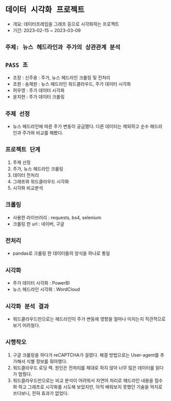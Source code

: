 # `데이터 시각화 프로젝트`
- 개요: 데이터프레임을 그래프 등으로 시각화하는 프로젝트
- 기간: 2023-02-15 ~ 2023-03-09

## `주제: 뉴스 헤드라인과 주가의 상관관계 분석`

## `PASS 조`

- 조장 : 신주용 : 주가, 뉴스 헤드라인 크롤링 및 전처리
- 조원 : 송재원 : 뉴스 헤드라인 워드클라우드, 주가 데이터 시각화
- 허우영 : 주가 데이터 시각화
- 윤지현 : 주가 데이터 크롤링

## `주제 선정`

- 뉴스 헤드라인에 따른 주가 변동이 궁금했다. 다른 데이터는 제외하고 순수 헤드라인과 주가와 비교를 해봤다.

## `프로젝트 단계`

1. 주제 선정
2. 주가, 뉴스 헤드라인 크롤링
3. 데이터 전처리
4. 그래프와 워드클라우드 시각화
5. 시각화 비교분석

## `크롤링`

- 사용한 라이브러리 : requests, bs4, selenium
- 크롤링 한 url : 네이버, 구글

## `전처리`

- pandas로 크롤링 한 데이터들의 양식을 하나로 통일

## `시각화`

- 주가 데이터 시각화 : PowerBI
- 뉴스 헤드라인 시각화 : WordCloud

## `시각화 분석 결과`

- 워드클라우드만으로는 헤드라인이 주가 변동에 영향을 얼마나 미치는지 직관적으로 보기 어려웠다.

## `시행착오`

1. 구글 크롤링을 하다가 reCAPTCHA가 걸렸다. 해결 방법으로는 User-agent를 추가해서 식별 정보를 줘야했다.
2. 워드클라우드 로딩 렉. 원인은 전처리를 제대로 하지 않아 너무 많은 데이터를 읽다가 멈췄다.
3. 워드클라우드만으로는 비교 분석이 어려워서 자연어 처리로 헤드라인 내용을 점수화 하고 그래프로 시각화를 시도해 보았지만, 아직 배워보지 못했던 기술을 억지로 쓰다보니, 전혀 효과가 없었다.
